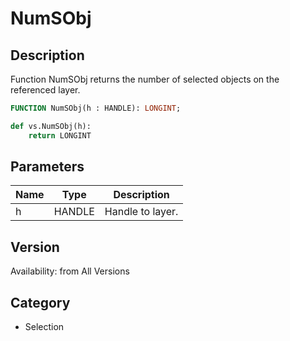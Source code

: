 # NumSObj

## Description
Function NumSObj returns the number of selected objects on the referenced layer.

```pascal
FUNCTION NumSObj(h : HANDLE): LONGINT;
```

```python
def vs.NumSObj(h):
    return LONGINT
```

## Parameters
|Name|Type|Description|
|---|---|---|
|h|HANDLE|Handle to layer.|

## Version
Availability: from All Versions

## Category
* Selection

